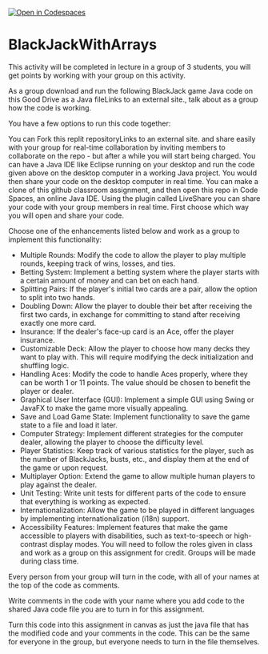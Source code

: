 [![Open in Codespaces](https://classroom.github.com/assets/launch-codespace-2972f46106e565e64193e422d61a12cf1da4916b45550586e14ef0a7c637dd04.svg)](https://classroom.github.com/open-in-codespaces?assignment_repo_id=17802023)
# BlackJackWithArrays

This activity will be completed in lecture in a group of 3 students, you will get points by working with your group on this activity.

As a group download and run the following BlackJack game Java code on this Good Drive as a Java fileLinks to an external site., talk about as a group how the code is working.

You have a few options to run this code together:

You can Fork this replit repositoryLinks to an external site. and share easily with your group for real-time collaboration by inviting members to collaborate on the repo - but after a while you will start being charged.
You can have a Java IDE like Eclipse running on your desktop and run the code given above on the desktop computer in a working Java project.  You would then share your code on the desktop computer in real time.
You can make a clone of this github classroom assignment, and then open this repo in Code Spaces, an online Java IDE.  Using the plugin called LiveShare you can share your code with your group members in real time.
First choose which way you will open and share your code.

Choose one of the enhancements listed below and work as a group to implement this functionality:

* Multiple Rounds: Modify the code to allow the player to play multiple rounds, keeping track of wins, losses, and ties.
* Betting System: Implement a betting system where the player starts with a certain amount of money and can bet on each hand.
* Splitting Pairs: If the player's initial two cards are a pair, allow the option to split into two hands.
* Doubling Down: Allow the player to double their bet after receiving the first two cards, in exchange for committing to stand after receiving exactly one more card.
* Insurance: If the dealer's face-up card is an Ace, offer the player insurance.
* Customizable Deck: Allow the player to choose how many decks they want to play with. This will require modifying the deck initialization and shuffling logic.
* Handling Aces: Modify the code to handle Aces properly, where they can be worth 1 or 11 points. The value should be chosen to benefit the player or dealer.
* Graphical User Interface (GUI): Implement a simple GUI using Swing or JavaFX to make the game more visually appealing.
* Save and Load Game State: Implement functionality to save the game state to a file and load it later.
* Computer Strategy: Implement different strategies for the computer dealer, allowing the player to choose the difficulty level.
* Player Statistics: Keep track of various statistics for the player, such as the number of BlackJacks, busts, etc., and display them at the end of the game or upon request.
* Multiplayer Option: Extend the game to allow multiple human players to play against the dealer.
* Unit Testing: Write unit tests for different parts of the code to ensure that everything is working as expected.
* Internationalization: Allow the game to be played in different languages by implementing internationalization (i18n) support.
* Accessibility Features: Implement features that make the game accessible to players with disabilities, such as text-to-speech or high-contrast display modes.
You will need to follow the roles given in class and work as a group on this assignment for credit. Groups will be made during class time.

Every person from your group will turn in the code, with all of your names at the top of the code as comments.  

Write comments in the code with your name where you add code to the shared Java code file you are to turn in for this assignment.

Turn this code into this assignment in canvas as just the java file that has the modified code and your comments in the code.  This can be the same for everyone in the group, but everyone needs to turn in the file themselves.  
